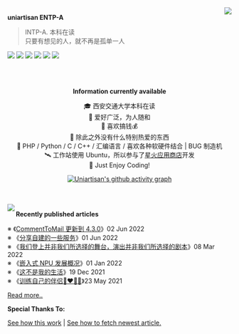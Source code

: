 <a href="https://github.com/anuraghazra/github-readme-stats">
  <img align="right" src="https://github-readme-stats.vercel.app/api?username=uniartisan&show_icons=true&count_private=true&title_color=0366d6&text_color=24292e&icon_color=40c463&bg_color=fff" />
</a>

**uniartisan  ENTP-A**

> INTP-A. 本科在读 <br />
> 只要有想见的人，就不再是孤单一人

![](https://img.shields.io/badge/-HTML-e34f26?style=flat-square&logo=HTML5&labelColor=e34f26&logoColor=fff) ![](https://img.shields.io/badge/-CSS-1572b6?style=flat-square&logo=CSS3&labelColor=1572b6&logoColor=fff) ![](https://img.shields.io/badge/-JavaScript-f7df1e?style=flat-square&logo=JavaScript&labelColor=f7df1e&logoColor=fff) ![](https://img.shields.io/badge/-C/Cpp-a8b9cc?style=flat-square&logo=C&labelColor=a8b9cc&logoColor=fff) ![](https://img.shields.io/badge/-Python-3776ab?style=flat-square&logo=Python&labelColor=3776ab&logoColor=fff) ![](https://img.shields.io/badge/-VSCode-007acc?style=flat-square&logo=Visual%20Studio%20Code&labelColor=007acc&logoColor=fff)

<br />

<br />

<div align="center">

**Information currently available**

🎓 西安交通大学本科在读 <br />
🎉 爱好广泛，为人随和 <br />
📃 喜欢搞钱💰 <br />
🍻 除此之外没有什么特别热爱的东西 <br />
🎯 PHP / Python / C / C++ / 汇编语言 / 喜欢各种软硬件结合 | BUG 制造机 <br />
🛰 工作站使用 Ubuntu，所以参与了[星火应用商店](https://gitee.com/deepin-community-store/spark-store)开发 <br />
🎃 Just Enjoy Coding!

[![Uniartisan's github activity graph](https://github-readme-activity-graph.cyclic.app/graph?username=uniartisan&theme=github-light)](https://github.com/uniartisan/)

</div>

<br />

<br />

<a href="https://github.com/anuraghazra/github-readme-stats">
  <img align="left" src="https://github-readme-stats.vercel.app/api/top-langs/?username=uniartisan" />
</a>

**Recently published articles**

<!-- posts start -->

 ※ 《[CommentToMail 更新到 4.3.0](https://blog.uniartisan.com/archives/CommentToMail_v4_3_0.html)》02 Jun 2022<br />
 ※ 《[分享自建的一些服务](https://blog.uniartisan.com/archives/share_some_webpages.html)》01 Jun 2022<br />
 ※ 《[我们登上并非我们所选择的舞台，演出并非我们所选择的剧本](https://blog.uniartisan.com/archives/2022_03_08.html)》08 Mar 2022<br />
 ※ 《[嵌入式 NPU 发展概况](https://blog.uniartisan.com/archives/Overview_of_Embedded_NPU_Development.html)》01 Jan 2022<br />
 ※ 《[这不是我的生活](https://blog.uniartisan.com/archives/this_is_not_my_life.html)》19 Dec 2021<br />
 ※ 《[训练自己的伴侣🧑‍❤️‍💋‍🧑](https://blog.uniartisan.com/archives/train_your_partner.html)》23 May 2021<br />


 [Read more..](https://blog.uniartisan.com/)

<!-- posts end -->

**Special Thanks To:**

[See how this work](https://github.com/anuraghazra/github-readme-stats) | [See how to fetch newest article.](https://blog.monsterx.cn/code/update-your-posts-in-readme/)
